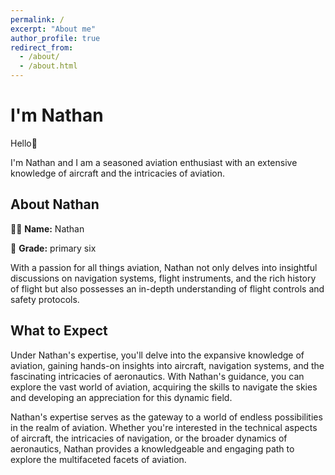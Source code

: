 ```yaml
---
permalink: /
excerpt: "About me"
author_profile: true
redirect_from: 
  - /about/
  - /about.html
---
```


# I'm Nathan

Hello👋


I'm Nathan and I am a seasoned aviation enthusiast with an extensive knowledge of aircraft and the intricacies of aviation.
## About Nathan

👩‍🏫 **Name:** Nathan

🏫 **Grade:** primary six



With a passion for all things aviation, Nathan not only delves into insightful discussions on navigation systems, flight instruments, and the rich history of flight but also possesses an in-depth understanding of flight controls and safety protocols.
## What to Expect

Under Nathan's expertise, you'll delve into the expansive knowledge of aviation, gaining hands-on insights into aircraft, navigation systems, and the fascinating intricacies of aeronautics. With Nathan's guidance, you can explore the vast world of aviation, acquiring the skills to navigate the skies and developing an appreciation for this dynamic field.

Nathan's expertise serves as the gateway to a world of endless possibilities in the realm of aviation. Whether you're interested in the technical aspects of aircraft, the intricacies of navigation, or the broader dynamics of aeronautics, Nathan provides a knowledgeable and engaging path to explore the multifaceted facets of aviation.
